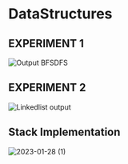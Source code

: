 # DataStructures
## EXPERIMENT 1
![Output BFSDFS](https://user-images.githubusercontent.com/112739680/215043128-f1fe1a96-73e8-4eb5-b0be-05a081e3df75.png)
## EXPERIMENT 2
![Linkedlist output](https://user-images.githubusercontent.com/112739680/215051478-ff126b50-48be-41e9-b7f9-e8bf717db873.png)
## Stack Implementation 
![2023-01-28 (1)](https://user-images.githubusercontent.com/112739680/215242293-c352a25d-3154-4e87-b5c1-1a2c81f1ef50.png)
